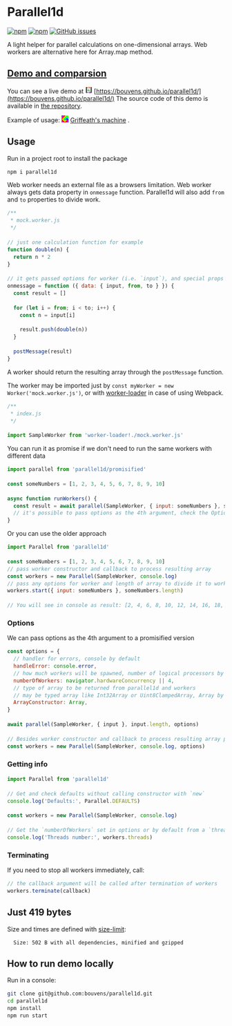 # Parallel1d

[![npm][npm-badge]][npm] [![npm][npm-dt-badge]][npm] [![GitHub issues][issues-badge]][issues]

A light helper for parallel calculations on one-dimensional arrays. Web workers are alternative here for
Array.map method.

## [Demo and comparsion](https://bouvens.github.io/parallel1d/)

You can see a live demo
at <img src="https://raw.githubusercontent.com/bouvens/parallel1d/master/demo/favicon.png" width=16 height=16> [https://bouvens.github.io/parallel1d/](https://bouvens.github.io/parallel1d/)
The source code of this demo is available
in [the repository](https://github.com/bouvens/parallel1d/tree/master/demo).

Example of
usage: <img src="https://raw.githubusercontent.com/bouvens/griffeath-machine/4e27f6f5df4c6cc77c96ab2e3545cbdc1da0a433/img/favicon.png" width=16 height=16> [Griffeath's machine](https://bouvens.github.io/griffeath-machine/#/workers)
.

## Usage

Run in a project root to install the package

```bash
npm i parallel1d
```

Web worker needs an external file as a browsers limitation. Web worker always gets data property
in `onmessage` function. Parallel1d will also add `from` and `to` properties to divide work.

```javascript
/**
 * mock.worker.js
 */

// just one calculation function for example
function double(n) {
  return n * 2
}

// it gets passed options for worker (i.e. `input`), and special props `from` and `to`
onmessage = function ({ data: { input, from, to } }) {
  const result = []

  for (let i = from; i < to; i++) {
    const n = input[i]

    result.push(double(n))
  }

  postMessage(result)
}
```

A worker should return the resulting array through the `postMessage` function.

The worker may be imported just by `const myWorker = new Worker('mock.worker.js')`, or
with [worker-loader](https://www.npmjs.com/package/worker-loader) in case of using Webpack.

```javascript
/**
 * index.js
 */

import SampleWorker from 'worker-loader!./mock.worker.js'
```

You can run it as promise if we don't need to run the same workers with different data

```javascript
import parallel from 'parallel1d/promisified'

const someNumbers = [1, 2, 3, 4, 5, 6, 7, 8, 9, 10]

async function runWorkers() {
  const result = await parallel(SampleWorker, { input: someNumbers }, someNumbers.length)
  // it's possible to pass options as the 4th argument, check the Options section below
}
```

Or you can use the older approach

```javascript
import Parallel from 'parallel1d'

const someNumbers = [1, 2, 3, 4, 5, 6, 7, 8, 9, 10]
// pass worker constructor and callback to process resulting array
const workers = new Parallel(SampleWorker, console.log)
// pass any options for worker and length of array to divide it to workers
workers.start({ input: someNumbers }, someNumbers.length)

// You will see in console as result: [2, 4, 6, 8, 10, 12, 14, 16, 18, 20]
```

### Options

We can pass options as the 4th argument to a promisified version

```javascript
const options = {
  // handler for errors, console by default
  handleError: console.error,
  // how much workers will be spawned, number of logical processors by default or 4 if undefined
  numberOfWorkers: navigator.hardwareConcurrency || 4,
  // type of array to be returned from parallel1d and workers
  // may be typed array like Int32Array or Uint8ClampedArray, Array by default
  ArrayConstructor: Array,
}

await parallel(SampleWorker, { input }, input.length, options)

// Besides worker constructor and callback to process resulting array parallel1d constructor accepts options as well
const workers = new Parallel(SampleWorker, console.log, options)
```

### Getting info

```javascript
import Parallel from 'parallel1d'

// Get and check defaults without calling constructor with `new`
console.log('Defaults:', Parallel.DEFAULTS)

const workers = new Parallel(SampleWorker, console.log)

// Get the `numberOfWorkers` set in options or by default from a `threads` property
console.log('Threads number:', workers.threads)
```

### Terminating

If you need to stop all workers immediately, call:

```javascript
// the callback argument will be called after termination of workers
workers.terminate(callback)
```

## Just 419 bytes

Size and times are defined with [size-limit](https://www.npmjs.com/package/size-limit):

```
  Size: 502 B with all dependencies, minified and gzipped
```

## How to run demo locally

Run in a console:

```bash
git clone git@github.com:bouvens/parallel1d.git
cd parallel1d
npm install
npm run start
```

[npm-badge]: https://img.shields.io/npm/v/parallel1d.png?style=flat-square

[npm]: https://www.npmjs.com/package/parallel1d

[npm-dt-badge]: https://img.shields.io/npm/dt/parallel1d.png?style=flat-square

[issues-badge]: https://img.shields.io/github/issues/bouvens/parallel1d.svg?style=flat-square

[issues]: https://github.com/bouvens/parallel1d/issues
